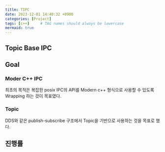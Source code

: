 ```yaml
---
title: TIPC
date: 2023-12-01 14:40:32 +0900
categories: [Project]
tags: [c++]     # TAG names should always be lowercase
mermaid: true
---
```


## Topic Base IPC

## Goal
### Moder C++ IPC
최초의 목적은 복잡한 posix IPC의 API를 Modern c++ 형식으로 사용할 수 있도록 Wrapping 하는 것이 목표였다.

### Topic
DDS와 같은 publish-subscribe 구조에서 Topic을 기반으로 사용하는 것을 목표로 했다.


## 진행률
